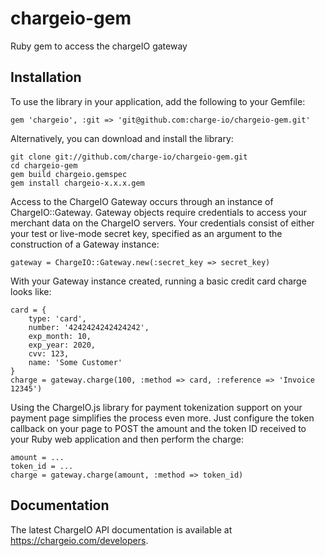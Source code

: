 chargeio-gem
============

Ruby gem to access the chargeIO gateway

Installation
-----------

To use the library in your application, add the following to your Gemfile:

    gem 'chargeio', :git => 'git@github.com:charge-io/chargeio-gem.git'

Alternatively, you can download and install the library:

    git clone git://github.com/charge-io/chargeio-gem.git
    cd chargeio-gem
    gem build chargeio.gemspec
    gem install chargeio-x.x.x.gem

Access to the ChargeIO Gateway occurs through an instance of ChargeIO::Gateway. Gateway
objects require credentials to access your merchant data on the ChargeIO servers. Your
credentials consist of either your test or live-mode secret key, specified as an
argument to the construction of a Gateway instance:

    gateway = ChargeIO::Gateway.new(:secret_key => secret_key)

With your Gateway instance created, running a basic credit card charge looks like:

    card = {
        type: 'card',
        number: '4242424242424242',
        exp_month: 10,
        exp_year: 2020,
        cvv: 123,
        name: 'Some Customer'
    }
    charge = gateway.charge(100, :method => card, :reference => 'Invoice 12345')
    
Using the ChargeIO.js library for payment tokenization support on your payment page
simplifies the process even more. Just configure the token callback on your page to
POST the amount and the token ID received to your Ruby web application and then
perform the charge:

    amount = ...
    token_id = ...
    charge = gateway.charge(amount, :method => token_id)
    
Documentation
-----------

The latest ChargeIO API documentation is available at https://chargeio.com/developers.